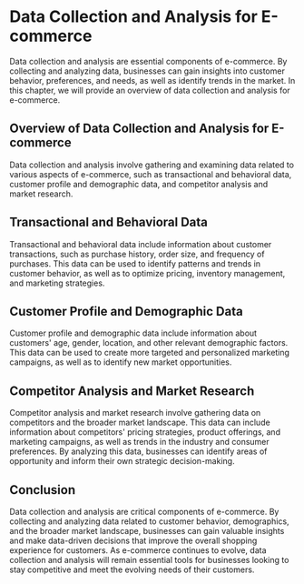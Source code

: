 Data Collection and Analysis for E-commerce
===========================================

Data collection and analysis are essential components of e-commerce. By collecting and analyzing data, businesses can gain insights into customer behavior, preferences, and needs, as well as identify trends in the market. In this chapter, we will provide an overview of data collection and analysis for e-commerce.

Overview of Data Collection and Analysis for E-commerce
-------------------------------------------------------

Data collection and analysis involve gathering and examining data related to various aspects of e-commerce, such as transactional and behavioral data, customer profile and demographic data, and competitor analysis and market research.

Transactional and Behavioral Data
---------------------------------

Transactional and behavioral data include information about customer transactions, such as purchase history, order size, and frequency of purchases. This data can be used to identify patterns and trends in customer behavior, as well as to optimize pricing, inventory management, and marketing strategies.

Customer Profile and Demographic Data
-------------------------------------

Customer profile and demographic data include information about customers' age, gender, location, and other relevant demographic factors. This data can be used to create more targeted and personalized marketing campaigns, as well as to identify new market opportunities.

Competitor Analysis and Market Research
---------------------------------------

Competitor analysis and market research involve gathering data on competitors and the broader market landscape. This data can include information about competitors' pricing strategies, product offerings, and marketing campaigns, as well as trends in the industry and consumer preferences. By analyzing this data, businesses can identify areas of opportunity and inform their own strategic decision-making.

Conclusion
----------

Data collection and analysis are critical components of e-commerce. By collecting and analyzing data related to customer behavior, demographics, and the broader market landscape, businesses can gain valuable insights and make data-driven decisions that improve the overall shopping experience for customers. As e-commerce continues to evolve, data collection and analysis will remain essential tools for businesses looking to stay competitive and meet the evolving needs of their customers.
